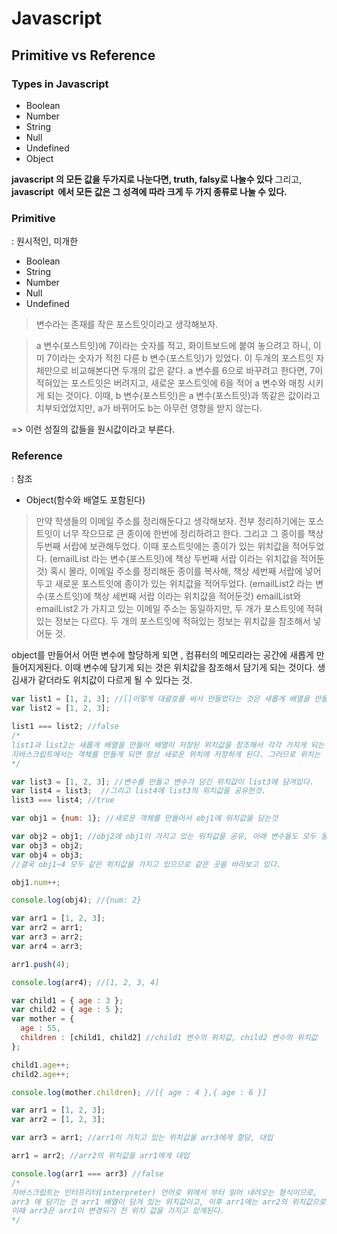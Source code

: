 # Javascript

## Primitive vs Reference

### Types in Javascript

- Boolean
- Number
- String
- Null
- Undefined
- Object

**javascript 의 모든 값을 두가지로 나눈다면, truth, falsy로 나눌수 있다** 
그리고,
**javascript  에서 모든 값은 그 성격에 따라 크게 두 가지 종류로 나눌 수 있다.**



### Primitive 

: 원시적인, 미개한

* Boolean
* String
* Number
* Null
* Undefined



> 변수라는 존재를 작은 포스트잇이라고 생각해보자.

> a 변수(포스트잇)에 7이라는 숫자를 적고,  화이트보드에 붙여 놓으려고 하니, 이미 7이라는 숫자가 적힌 다른 b 변수(포스트잇)가 있었다. 이 두개의 포스트잇 자체만으로 비교해본다면 두개의 값은 같다.
> a 변수를 6으로 바꾸려고 한다면, 7이 적혀있는 포스트잇은 버려지고, 새로운 포스트잇에 6을 적어 a 변수와 매칭 시키게 되는 것이다.
> 이때, b 변수(포스트잇)은 a 변수(포스트잇)과 똑같은 값이라고 치부되었었지만, a가 바뀌어도 b는 아무런 영향을 받지 않는다.

=> 이런 성질의 값들을 원시값이라고 부른다.



### Reference

: 참조

* Object(함수와 배열도 포함된다)

> 만약 학생들의 이메일 주소를 정리해둔다고 생각해보자.
> 전부 정리하기에는 포스트잇이 너무 작으므로 큰 종이에 한번에 정리하려고 한다. 
> 그리고 그 종이를 책상 두번째 서랍에 보관해두었다. 
> 이때 포스트잇에는 종이가 있는 위치값을 적어두었다. (emailList 라는 변수(포스트잇)에 책상 두번째 서랍 이라는 위치값을 적어둔 것)
> 혹시 몰라, 이메일 주소를 정리해둔 종이를 복사해, 책상 세번째 서랍에 넣어 두고 새로운 포스트잇에 종이가 있는 위치값을 적어두었다. (emailList2 라는 변수(포스트잇)에 책상 세번째 서랍 이라는 위치값을 적어둔것)
> emailList와 emailList2 가 가지고 있는 이메일 주소는 동일하지만, 두 개가 포스트잇에 적혀있는 정보는 다르다. 두 개의 포스트잇에 적혀있는 정보는 위치값을 참조해서 넣어둔 것.

object를 만들어서 어떤 변수에 할당하게 되면 , 컴퓨터의 메모리라는 공간에 새롭게 만들어지게된다. 
이때 변수에 담기게 되는 것은 위치값을 참조해서 담기게 되는 것이다.
생김새가 같더라도 위치값이 다르게 될 수 있다는 것.



```javascript
var list1 = [1, 2, 3]; //[]이렇게 대괄호를 써서 만들었다는 것은 새롭게 배열을 만들었다는 것을 의미한다.
var list2 = [1, 2, 3];

list1 === list2; //false
/* 
list1과 list2는 새롭게 배열을 만들어 배열이 저장된 위치값을 참조해서 각각 가지게 되는 것이므로 배열안의 값은 같지만 변수가 담고 있는 위치값이 서로 다르다.
자바스크립트에서는 객체를 만들게 되면 항상 새로운 위치에 저장하게 된다. 그러므로 위치는 항상 다를수 밖에 없다.
*/

var list3 = [1, 2, 3]; //변수를 만들고 변수가 담긴 위치값이 list3에 담겨있다.
var list4 = list3;  //그리고 list4에 list3의 위치값을 공유한것.
list3 === list4; //true
```

```javascript
var obj1 = {num: 1}; //새로운 객체를 만들어서 obj1에 위치값을 담는것

var obj2 = obj1; //obj2에 obj1이 가지고 있는 위치값을 공유, 아래 변수들도 모두 동일.
var obj3 = obj2;
var obj4 = obj3;
//결국 obj1~4 모두 같은 위치값을 가지고 있으므로 같은 곳을 바라보고 있다.

obj1.num++; 

console.log(obj4); //{num: 2}

var arr1 = [1, 2, 3];
var arr2 = arr1;
var arr3 = arr2;
var arr4 = arr3;

arr1.push(4);

console.log(arr4); //[1, 2, 3, 4]
```



```javascript
var child1 = { age : 3 };
var child2 = { age : 5 };
var mother = {
  age : 55,
  children : [child1, child2] //child1 변수의 위치값, child2 변수의 위치값
};

child1.age++;
child2.age++;

console.log(mother.children); //[{ age : 4 },{ age : 6 }]

```



```javascript
var arr1 = [1, 2, 3];
var arr2 = [1, 2, 3];

var arr3 = arr1; //arr1이 가지고 있는 위치값을 arr3에게 할당, 대입

arr1 = arr2; //arr2의 위치값을 arr1에게 대입

console.log(arr1 === arr3) //false
/*
자바스크립트는 인터프리터(interpreter) 언어로 위에서 부터 읽어 내려오는 형식이므로,
arr3 에 담기는 건 arr1 배열이 담겨 있는 위치값이고, 이후 arr1에는 arr2의 위치값으로 재할당 된다.
이때 arr3은 arr1이 변경되기 전 위치 값을 가지고 있게된다.
*/
```


